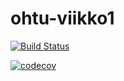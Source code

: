 # ohtu-viikko1

[![Build Status](https://travis-ci.org/MikkoLipsanen/ohtu-viikko1.svg?branch=master)](https://travis-ci.org/MikkoLipsanen/ohtu-viikko1)


[![codecov](https://codecov.io/gh/MikkoLipsanen/ohtu-viikko1/branch/master/graph/badge.svg)](https://codecov.io/gh/MikkoLipsanen/ohtu-viikko1)


